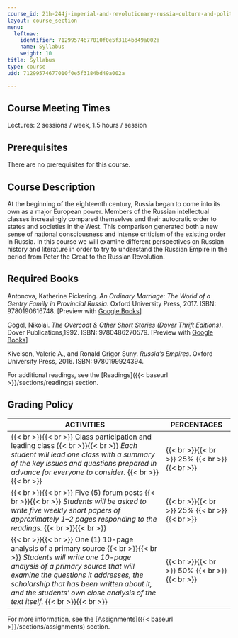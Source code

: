 ```yaml
---
course_id: 21h-244j-imperial-and-revolutionary-russia-culture-and-politics-1700-1917-fall-2019
layout: course_section
menu:
  leftnav:
    identifier: 71299574677010f0e5f3184bd49a002a
    name: Syllabus
    weight: 10
title: Syllabus
type: course
uid: 71299574677010f0e5f3184bd49a002a

---
```


Course Meeting Times 
---------------------

Lectures: 2 sessions / week, 1.5 hours / session

Prerequisites
-------------

There are no prerequisites for this course.

Course Description
------------------

At the beginning of the eighteenth century, Russia began to come into its own as a major European power. Members of the Russian intellectual classes increasingly compared themselves and their autocratic order to states and societies in the West. This comparison generated both a new sense of national consciousness and intense criticism of the existing order in Russia. In this course we will examine different perspectives on Russian history and literature in order to try to understand the Russian Empire in the period from Peter the Great to the Russian Revolution.

Required Books
--------------

Antonova, Katherine Pickering. _An Ordinary Marriage: The World of a Gentry Family in Provincial Russia_. Oxford University Press, 2017. ISBN: 9780190616748. \[Preview with [Google Books](https://www.google.com/books/edition/An_Ordinary_Marriage/53yuDQAAQBAJ?hl=en&gbpv=1)\]

Gogol, Nikolai. _The Overcoat & Other Short Stories (Dover Thrift Editions)_. Dover Publications,1992. ISBN: 9780486270579. \[Preview with [Google Books](https://www.google.com/books/edition/The_Overcoat_and_Other_Short_Stories/-bLCAgAAQBAJ?hl=en&gbpv=1)\]

Kivelson, Valerie A., and Ronald Grigor Suny. _Russia’s Empires_. Oxford University Press, 2016. ISBN: 9780199924394. 

For additional readings, see the [Readings]({{< baseurl >}}/sections/readings) section.

Grading Policy
--------------

| ACTIVITIES | PERCENTAGES |
| --- | --- |
|  {{< br >}}{{< br >}} Class participation and leading class {{< br >}}{{< br >}} _Each student will lead one class with a summary of the key issues and questions prepared in advance for everyone to consider._ {{< br >}}{{< br >}}  |  {{< br >}}{{< br >}} 25% {{< br >}}{{< br >}}  |
|  {{< br >}}{{< br >}} Five (5) forum posts {{< br >}}{{< br >}} _Students will be asked to write five weekly short papers of approximately 1–2 pages responding to the readings._ {{< br >}}{{< br >}}  |  {{< br >}}{{< br >}} 25% {{< br >}}{{< br >}}  |
|  {{< br >}}{{< br >}} One (1) 10-page analysis of a primary source {{< br >}}{{< br >}} _Students will write one 10-page analysis of a primary source that will examine the questions it addresses, the scholarship that has been written about it, and the students’ own close analysis of the text itself._ {{< br >}}{{< br >}}  |  {{< br >}}{{< br >}} 50% {{< br >}}{{< br >}}  

For more information, see the [Assignments]({{< baseurl >}}/sections/assignments) section.